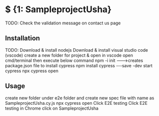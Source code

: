 # $ {1: SampleprojectUsha}
TODO: Check the validation message on contact us page
## Installation
TODO: Download & install nodejs
Download & install visual studio code (vscode)
create a new folder for project & open in vscode
open cmd/terminal then execute below command
npm -i init  --->creates package.json file
to install cypress
npm install cypress ---save -dev
start cypress
npx cypress open
## Usage
create new folder under e2e folder and create new spec file with name as SampleprojectUsha.cy.js
npx cypress open
Click E2E testing
Click E2E testing in Chrome
click on SampleprojectUsha







